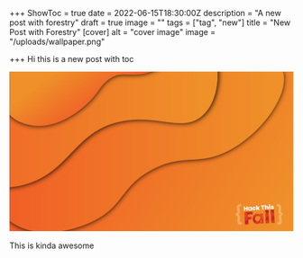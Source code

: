 +++
ShowToc = true
date = 2022-06-15T18:30:00Z
description = "A new post with forestry"
draft = true
image = ""
tags = ["tag", "new"]
title = "New Post with Forestry"
[cover]
alt = "cover image"
image = "/uploads/wallpaper.png"

+++
Hi this is a new post with toc 

![](/uploads/wallpaper.png)

This is kinda awesome